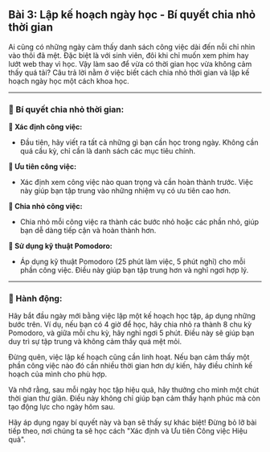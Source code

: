 ## Bài 3: Lập kế hoạch ngày học - Bí quyết chia nhỏ thời gian

Ai cũng có những ngày cảm thấy danh sách công việc dài đến nỗi chỉ nhìn vào thôi đã mệt. Đặc biệt là với sinh viên, đôi khi chỉ muốn xem phim hay lướt web thay vì học. Vậy làm sao để vừa có thời gian học vừa không cảm thấy quá tải? Câu trả lời nằm ở việc biết cách chia nhỏ thời gian và lập kế hoạch ngày học một cách khoa học.

---

### 📌 Bí quyết chia nhỏ thời gian:

**🔹 Xác định công việc:**
- Đầu tiên, hãy viết ra tất cả những gì bạn cần học trong ngày. Không cần quá cầu kỳ, chỉ cần là danh sách các mục tiêu chính.

**🔹 Ưu tiên công việc:**
- Xác định xem công việc nào quan trọng và cần hoàn thành trước. Việc này giúp bạn tập trung vào những nhiệm vụ có ưu tiên cao hơn.

**🔹 Chia nhỏ công việc:**
- Chia nhỏ mỗi công việc ra thành các bước nhỏ hoặc các phần nhỏ, giúp bạn dễ dàng tiếp cận và hoàn thành hơn.

**🔹 Sử dụng kỹ thuật Pomodoro:**
- Áp dụng kỹ thuật Pomodoro (25 phút làm việc, 5 phút nghỉ) cho mỗi phần công việc. Điều này giúp bạn tập trung hơn và nghỉ ngơi hợp lý.

---

### 🚀 Hành động:

Hãy bắt đầu ngày mới bằng việc lập một kế hoạch học tập, áp dụng những bước trên. Ví dụ, nếu bạn có 4 giờ để học, hãy chia nhỏ ra thành 8 chu kỳ Pomodoro, và giữa mỗi chu kỳ, hãy nghỉ ngơi 5 phút. Điều này sẽ giúp bạn duy trì sự tập trung và không cảm thấy quá mệt mỏi.

Đừng quên, việc lập kế hoạch cũng cần linh hoạt. Nếu bạn cảm thấy một phần công việc nào đó cần nhiều thời gian hơn dự kiến, hãy điều chỉnh kế hoạch của mình cho phù hợp. 

Và nhớ rằng, sau mỗi ngày học tập hiệu quả, hãy thưởng cho mình một chút thời gian thư giãn. Điều này không chỉ giúp bạn cảm thấy hạnh phúc mà còn tạo động lực cho ngày hôm sau. 

Hãy áp dụng ngay bí quyết này và bạn sẽ thấy sự khác biệt! Đừng bỏ lỡ bài tiếp theo, nơi chúng ta sẽ học cách "Xác định và Ưu tiên Công việc Hiệu quả".